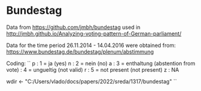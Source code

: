 # Bundestag

Data from https://github.com/jmbh/bundestag used in http://jmbh.github.io/Analyzing-voting-pattern-of-German-parliament/

Data for the time period 26.11.2014 - 14.04.2016 were obtained from: https://www.bundestag.de/bundestag/plenum/abstimmung


Coding:
``
 p : 1 = ja (yes)
 n : 2 = nein (no)
 a : 3 = enthaltung (abstention from vote)
   : 4 = ungueltig (not valid)
 r : 5 = not present (not present)
 z : NA

wdir <- "C:/Users/vlado/docs/papers/2022/sreda/1317/bundestag"
``

